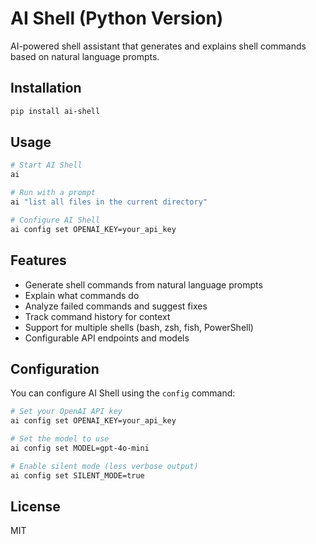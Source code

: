 # AI Shell (Python Version)

AI-powered shell assistant that generates and explains shell commands based on natural language prompts.

## Installation

```bash
pip install ai-shell
```

## Usage

```bash
# Start AI Shell
ai

# Run with a prompt
ai "list all files in the current directory"

# Configure AI Shell
ai config set OPENAI_KEY=your_api_key
```

## Features

- Generate shell commands from natural language prompts
- Explain what commands do
- Analyze failed commands and suggest fixes
- Track command history for context
- Support for multiple shells (bash, zsh, fish, PowerShell)
- Configurable API endpoints and models

## Configuration

You can configure AI Shell using the `config` command:

```bash
# Set your OpenAI API key
ai config set OPENAI_KEY=your_api_key

# Set the model to use
ai config set MODEL=gpt-4o-mini

# Enable silent mode (less verbose output)
ai config set SILENT_MODE=true
```

## License

MIT
